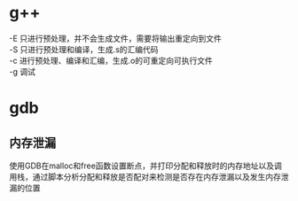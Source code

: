 # g++  
-E 只进行预处理，并不会生成文件，需要将输出重定向到文件  
-S 只进行预处理和编译，生成.s的汇编代码  
-c 进行预处理、编译和汇编，生成.o的可重定向可执行文件  
-g 调试

# gdb  


## 内存泄漏  
使用GDB在malloc和free函数设置断点，并打印分配和释放时的内存地址以及调用栈，通过脚本分析分配和释放是否配对来检测是否存在内存泄漏以及发生内存泄漏的位置  
